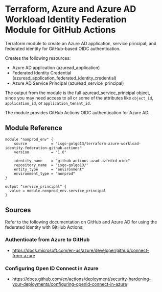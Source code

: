 # Terraform, Azure and Azure AD Workload Identity Federation Module for GitHub Actions
Terraform module to create an Azure AD application, service principal, and federated identity for GitHub-based OIDC authentication.

Creates the following resources:

- Azure AD application (azuread_application)
- Federated Identity Credential (azuread_application_federated_identity_credential)
- Azure AD Service Principal (azuread_service_principal)

The output from the module is the full azuread_service_principal object, since you may need access to all or some of the attributes like `object_id`, `application_id`, or `application_tenant_id`.

The module provides GitHub Actions OIDC authentication for Azure AD.

## Module Reference

```
module "nonprod_env" {
    source           = "isgo-golgo13/terraform-azure-workload-identity-federation-github-actions"
    version          = "1.0"

    identity_name    = "github-actions-azad-azfedid-oidc"
    repository_name  = "isgo-golgo13/"
    entity_type      = "environment"
    environment_type = "nonprod"
}

output "service_principal" {
  value = module.nonprod_env.service_principal
}
```

## Sources

Refer to the following documentation on GitHub and Azure AD for using the federated identity with GitHub Actions:

### Authenticate from Azure to GitHub 
- https://docs.microsoft.com/en-us/azure/developer/github/connect-from-azure

### Configuring Open ID Connect in Azure
- https://docs.github.com/en/actions/deployment/security-hardening-your-deployments/configuring-openid-connect-in-azure
